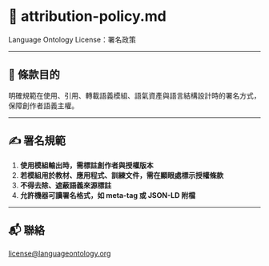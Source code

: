 # 🧾 attribution-policy.md
Language Ontology License：署名政策

---

## 📌 條款目的

明確規範在使用、引用、轉載語義模組、語氣資產與語言結構設計時的署名方式，保障創作者語義主權。

---

## ✍️ 署名規範

1. **使用模組輸出時，需標註創作者與授權版本**
2. **若模組用於教材、應用程式、訓練文件，需在顯眼處標示授權條款**
3. **不得去除、遮蔽語義來源標註**
4. **允許機器可讀署名格式，如 meta-tag 或 JSON-LD 附檔**

---

## 📬 聯絡
license@languageontology.org
